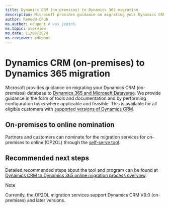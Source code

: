 ```yaml
---
title: Dynamics CRM (on-premises) to Dynamics 365 migration
description: Microsoft provides guidance on migrating your Dynamics CRM (on-premises) database to Dynamics 365 and Microsoft Dataverse.
author: ReneeW-CPub
ms.author: edupont # was jedinh
ms.topic: overview
ms.date: 11/06/2024
ms.reviewer: edupont
---
```


# Dynamics CRM (on-premises) to Dynamics 365 migration

Microsoft provides guidance on migrating your Dynamics CRM (on-premises) database to [Dynamics 365 and Microsoft Dataverse](/powerapps/maker/common-data-service/data-platform-intro#dynamics-365-and-dataverse). We provide guidance in the form of tools and documentation and by performing configuration tasks where applicable and feasible. This is available for all eligible customers with [supported versions of Dynamics CRM](/lifecycle/products/?terms=Dynamics%20CRM).

## On-premises to online nomination

Partners and customers can nominate for the migration services for on-premises to online (OP2OL) through the [self-serve tool](https://aka.ms/op2olnom).

## Recommended next steps

Detailed recommended steps about the tool and program can be found at [Dynamics CRM to Dynamics 365 online migration process overview](../migrate/opol-crm-migration-high-level-overview.md).

> [!NOTE]
> Currently, the OP2OL migration services support Dynamics CRM V9.0 (on-premises) and later versions.
